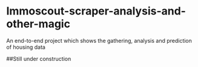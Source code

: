 # Immoscout-scraper-analysis-and-other-magic
An end-to-end project which shows the gathering, analysis and prediction of housing data

##Still under construction
